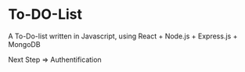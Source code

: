 # To-DO-List


A To-Do-list written in Javascript, using React + Node.js + Express.js + MongoDB

Next Step => Authentification
